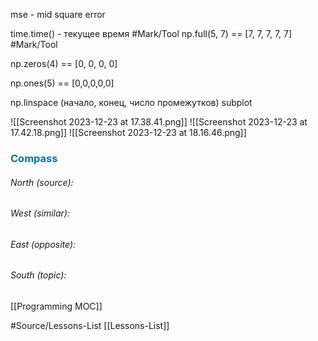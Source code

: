 mse - mid square error

time.time() - текущее время #Mark/Tool 
np.full(5, 7) == [7, 7, 7, 7, 7] #Mark/Tool 

np.zeros(4) == [0, 0, 0, 0]

np.ones(5) == [0,0,0,0,0]

np.linspace (начало, конец, число промежутков)
subplot 

![[Screenshot 2023-12-23 at 17.38.41.png]]
![[Screenshot 2023-12-23 at 17.42.18.png]]
![[Screenshot 2023-12-23 at 18.16.46.png]]






### <span style="color:#0070c0">Compass</span>
###### North (source):


###### West (similar):


###### East (opposite):


###### South (topic):
[[Programming MOC]]

#Source/Lessons-List [[Lessons-List]]